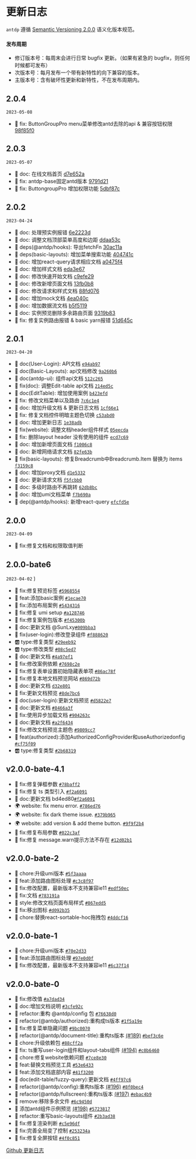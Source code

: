 更新日志
===

`antdp` 遵循 [Semantic Versioning 2.0.0](http://semver.org/lang/zh-CN/) 语义化版本规范。

#### 发布周期

- 修订版本号：每周末会进行日常 bugfix 更新。（如果有紧急的 bugfix，则任何时候都可发布）
- 次版本号：每月发布一个带有新特性的向下兼容的版本。
- 主版本号：含有破坏性更新和新特性，不在发布周期内。

## 2.0.4

`2023-05-08`

- 🐞 fix: ButtonGroupPro menu菜单修改antd去除的api & 兼容按钮权限 [98f85f0](https://github.com/antdpro/antdp/commit/98f85f0eec26c07f70c2e49af6d3247bb994ca32)

## 2.0.3

`2023-05-07`

- 📖 doc: 在线文档首页 [d7e652a](https://github.com/antdpro/antdp/commit/e4856ff1484cbb7a91886c0082973735fba316b1)
- 📖 fix: antdp-base固定antd版本 [9791d21](https://github.com/antdpro/antdp/commit/9791d21e42173f87fe29382418492f97d214754b)
- 🐞 fix: ButtongroupPro 增加权限功能 [5dbf87c](https://github.com/antdpro/antdp/commit/5dbf87c0af1e1baa4a54d21c1e37537fbd0120e1)

## 2.0.2

`2023-04-24`

- 📖 doc: 处理预实例报错 [6e2223d](https://github.com/antdpro/antdp/commit/6e2223d27c0c77af2f3da92467bdc02ec31615fb)
- 📖 doc: 调整文档顶部菜单高度和边距 [ddaa53c](https://github.com/antdpro/antdp/commit/ddaa53cd0fe6ae60f42d76e0ff01ac8f4ba34c80)
- 📄 deps(@antdp/hooks): 导出fetchFn [30ac11a](https://github.com/antdpro/antdp/commit/30ac11a9c8ebe321bc470f6fdb55ba798d43b127)
- 📄 deps(basic-layouts): 增加菜单搜索功能 [404741c](https://github.com/antdpro/antdp/commit/404741cecb575545d50b680de19246ba0f465448)
- 📖 doc: 增加react-query请求相应文档 [a0475f4](https://github.com/antdpro/antdp/commit/a0475f4681ef34964aa5e7e81da547a8f4dc84ac)
- 📖 doc: 增加样式文档 [eda3e67](https://github.com/antdpro/antdp/commit/eda3e6744bca621b534aa705eb8089e45977cfb8)
- 📖 doc: 修改快速开始文档 [c9efe29](https://github.com/antdpro/antdp/commit/c9efe291029297515d0c55f4b68d2fb4175a1a41)
- 📖 doc: 修改新增页面文档 [13fb0b8](https://github.com/antdpro/antdp/commit/13fb0b8ca8e239a23f884a5250cb33b2f5a01da2)
- 📖 doc: 修改请求和样式文档 [88fd076](https://github.com/antdpro/antdp/commit/88fd0760370756d52c94fc3b0ac71b48f6e60a24)
- 📖 doc: 增加mock文档 [4ea040c](https://github.com/antdpro/antdp/commit/4ea040cd1cd8221151861bbef2d86d13c61a1069)
- 📖 doc: 增加数据流文档 [b5f5119](https://github.com/antdpro/antdp/commit/b5f51194c149be84058b2b25e97d8784dd41c7bf)
- 📖 doc: 实例预览删除多余路由页面 [9319b83](https://github.com/antdpro/antdp/commit/9319b838069cafc5c91ca51f3e69cee1408ab399)
- 🐞 fix: 修复实例路由报错 & basic yarn报错 [51d645c](https://github.com/antdpro/antdp/commit/51d645cf2a4dda38678e0f447fc5a7d29271a5e0)

## 2.0.1

`2023-04-20`

- 📖 doc(User-Login): API文档 [`e94ab97`](https://github.com/antdpro/antdp/commit/e94ab974f7490122154ef1b28dc96e69aeb5ba48)
- 📖 doc(Basic-Layouts): api文档修改 [`9a260b6`](https://github.com/antdpro/antdp/commit/9a260b60138191977c8ee701744ec2a8eec1e37a)
- 📖 doc(antdp-ui): 组件api文档 [`512c265`](https://github.com/antdpro/antdp/commit/512c265a00b38ac31de34e5ab49ddc37658de027)
- 🐞 fix(doc): 调整Edit-table api文档 [`214ed5c`](https://github.com/antdpro/antdp/commit/512c265a00b38ac31de34e5ab49ddc37658de027)
- 📖 doc(EditTable): 增加使用案例 [`b423efd`](https://github.com/antdpro/antdp/commit/b423efd8c4c4db3e3648759931415e048ed10506)
- 🐞 fix: 修改文档菜单以及路由 [`7c6c1e4`](https://github.com/antdpro/antdp/commit/7c6c1e46bd348a1c10195ce2d82af1cea2be8923)
- 📖 doc: 增加升级文档 & 更新日志文档 [`1cf66e1`](https://github.com/antdpro/antdp/commit/1cf66e1c937fb26c3f03ccee67518972bcddcd88)
- 🐞 fix: 修复文档控件明暗主题色切换 [`c53abd0`](https://github.com/antdpro/antdp/commit/c53abd08b36376e19bc76ed9236871c2301594b6)
- 📖 doc: 增加更新日志 [`1e38adb`](https://github.com/antdpro/antdp/commit/1e38adb97a0efdbd6732714cadc1daff79053dc8)
- 🐞 fix(website): 调整文档header组件样式 [`05eecda`](https://github.com/antdpro/antdp/commit/05eecda448d96ad1f37bcf44cc9c8d3c5cdaff89)
- 🐞 fix: 删除layout header 没有使用的组件 [`ecd7c69`](https://github.com/antdpro/antdp/commit/ecd7c69e939515b1104a4ebe09dde0935b51de75)
- 📖 doc: 增加新增页面文档 [`f1006c8`](https://github.com/antdpro/antdp/commit/f1006c884ea97656652ff6c0994b2b20d33fffb7)
- 📖 doc: 新增网络请求文档 [`82fe63b`](https://github.com/antdpro/antdp/commit/82fe63b2cb4cd96525102e4acd46acb962ab13ae)
- 🐞 fix(basic-layouts): 修复Breadcrumb中Breadcrumb.Item 替换为 items [`f3159c8`](https://github.com/antdpro/antdp/commit/f3159c87e703c344ebffcb245cac92f77c21a2b6)
- 📖 doc: 增加proxy文档 [`d1e5332`](https://github.com/antdpro/antdp/commit/d1e533253b20cc72350e27c70a3894bce59f68b4)
- 📖 doc: 更新请求文档 [`f5fcbb0`](https://github.com/antdpro/antdp/commit/f5fcbb0a5fc3271f066a816e084ca407adf0ee9b)
- 📖 doc: 多级时路由不再跳转 [`62db8bc`](https://github.com/antdpro/antdp/commit/62db8bce7a38ecf9c6570fe624bdd6d9354958e4)
- 📖 doc: 增加umi文档菜单 [`f7b690a`](https://github.com/antdpro/antdp/commit/f7b690a3ddbe782cfbcaf3fbd027bb1e10ca6a5d)
- 📄 dep(@antdp/hooks): 新增react-query [`efcfd5e`](https://github.com/antdpro/antdp/commit/efcfd5e2395e2a8beba09846368c8c8510af6451)

## 2.0.0

`2023-04-09`
-  🐞 fix:修复文档和权限取值判断 

## 2.0.0-bate6

`2023-04-02`
)
- 🐞 fix:修复预览标签 [`#5968554`](https://github.com/antdpro/antdp/commit/5968554197f09bd5d8b1f75331f2102bf38e4ec2)
- 🌟 feat:添加basic案例 [`#1ecae70`](https://github.com/antdpro/antdp/commit/1ecae70f30734df8e07ba275d06a52291299ca86)
- 🐞 fix:添加布局案例 [`#5434316`](https://github.com/antdpro/antdp/commit/54343162b49834100419a216e0fd9213b6a61d3a)
- 🐞 fix:修复 umi setup [`#a128746`](https://github.com/antdpro/antdp/commit/a128746362ad5804d0e94c9e9be0daff1a1b5cf3)
- 🐞 fix:修复案例包版本 [`#f45300b`](https://github.com/antdpro/antdp/commit/f45300b90841b2435745c9a3460fd74c2131383b)
- 📖 doc:更新文档  @SunLxy[`#009bba3`](https://github.com/antdpro/antdp/commit/009bba365f3900a207a0567a0985ed114f7a2ecd)
- 🐞 fix(user-login):修改登录组件 [`#f888620`](https://github.com/antdpro/antdp/commit/f88862027deb36ffa3baa8c197cf3ecc1fc53195)
- 🆎 type:修复类型 [`#29eeb92`](https://github.com/antdpro/antdp/commit/29eeb926c64a1958d7e8723462b75d28bddb1c90)
- 🆎 type:修改类型 [`#08c5ed7`](https://github.com/antdpro/antdp/commit/08c5ed72c7ff180c2e8cd88447b1655d35efee93)
- 📖 doc:更新文档 [`#4a97ef1`](https://github.com/antdpro/antdp/commit/4a97ef11675383051a509721938d58dc3ed36bdf)
- 🐞 fix:修改案例依赖 [`#7698c2e`](https://github.com/antdpro/antdp/commit/7698c2e4e8599fe5bf019f75f8aaf537b877cb85)
- 🐞 fix:修复表单设置初始隐藏表单项 [`#86ac78f`](https://github.com/antdpro/antdp/commit/86ac78f4af5c7409c981501f633b60989d5c97b0)
- 🐞 fix:修复本地文档预览网站 [`#869d72b`](https://github.com/antdpro/antdp/commit/869d72bc69132fd5b4f2faa4044ffd923e8f16ce)
- 📖 doc:更新文档 [`d32e801`](https://github.com/antdpro/antdp/commit/d32e801dc69d4aed926f709d790beb9681c6db7d)
- 🐞 fix:更新文档预览 [`#8de7bc6`](https://github.com/antdpro/antdp/commit/8de7bc6eee32ed72ee67ad41755a70bbb8bcce6a)
- 📖 doc(user-login):更新文档预览 [`#d5822e7`](https://github.com/antdpro/antdp/commit/d5822e776909bdedb75e342460b6257a61087913)
- 📖 doc:更新文档  [`#8466a3f`](https://github.com/antdpro/antdp/commit/8466a3fce00525e6a1c288c01fd2851b8e955651)
- 🐞 fix:使用异步加载文档 [`#904263c`](https://github.com/antdpro/antdp/commit/904263cce0fa4f92d0eeb9f59acb323e5557178f)
- 📖 doc:更新文档 [`#a2f6434`](https://github.com/antdpro/antdp/commit/a2f64342fa1f76bf6a01953a13ecf760cf9029bd)
- 🐞 fix:修改文档预览主题色 [`#9809cc7`](https://github.com/antdpro/antdp/commit/9809cc7e9467c1eab10d215109546f4828842013)
- 🌟 feat(authorized):添加AuthorizedConfigProvider和useAuthorizedonfig [`#cf75f09`](https://github.com/antdpro/antdp/commit/cf75f096ad0646a1e831f45141cc7c84c1442c2d)
- 🆎 type:修复类型 [`#2b68319`](https://github.com/antdpro/antdp/commit/2b683192c1f3af1fed393c6329e8789ad09b986a)

## v2.0.0-bate-4.1

- 🐞 fix:修复弹框参数 [`#78baff2`](https://github.com/antdpro/antdp/commit/78baff20178cabe2ef2f23b26d83fce597ba1aa6)
- 🐞 fix:修复 ts 类型引入 [`#f2a6091`](https://github.com/antdpro/antdp/commit/f2a609160e8969baac8014a6866cd0756995db77)
- 📖 doc:更新文档 bd4ed80[`#f2a6091`](https://github.com/antdpro/antdp/commit/f2a609160e8969baac8014a6866cd0756995db77)
- 🌍 website: fix menu error. [`#786ed76`](https://github.com/antdpro/antdp/commit/786ed76d4397b9b2a5a45ee278e30eee04d0458d)
- 🌍 website: fix dark theme issue. [`#379b965`](https://github.com/antdpro/antdp/commit/379b965da411db80282f8db4b3a769cbff16f7a7)
- 🌍 website: add version & add theme button. [`#9f9f2b4`](https://github.com/antdpro/antdp/commit/9f9f2b4a6241065a2fbbc665febd8e7959cc3089)
- 🐞 fix:修复布局参数 [`#022c3af`](https://github.com/antdpro/antdp/commit/022c3af706eb6d25ecc4726fc21bec419dc8bf90)
- 🐞 fix:修复 message.warn提示方法不存在 [`#12d02b1`](https://github.com/antdpro/antdp/commit/12d02b179661a31b608228c758238379190f9953)

## v2.0.0-bate-2

- 💄 chore:升级umi版本 [`#5f3aaaa`](https://github.com/antdpro/antdp/commit/5f3aaaa821f514b3c5eba0e5150e029b629fc07d)
- 🌟 feat:添加路由图标处理 [`#c3c8f97`](https://github.com/antdpro/antdp/commit/c3c8f97def3dad5bda4cac53dedcfa5753db5c65)
- 🐞 fix:修改配置，最新版本不支持兼容ie11 [`#edf50ec`](https://github.com/antdpro/antdp/commit/edf50ec2334cc88009b073d1a4b775a36038b34c)
- 🐞 fix:文档 [`#783191a`](https://github.com/antdpro/antdp/commit/783191a6bbb7c0ca1749a747fe5ac122891da489)
- 🎨 style:修改文档页面布局样式 [`#867edd5`](https://github.com/antdpro/antdp/commit/867edd5c5eefc6d0995e164b0a09ac7aee0b3be2)
- 🐞 fix:移出图标 [`#d092b35`](https://github.com/antdpro/antdp/commit/d092b35105d79b5b49fc08173ddbb341b27e77ce)
- 💄 chore:替换react-sortable-hoc拖拽包 [`#4ddcf16`](https://github.com/antdpro/antdp/commit/4ddcf163af5345219524931f6ca102211767f952)

## v2.0.0-bate-1

- 💄 chore:升级umi版本 [`#70e2d33`](https://github.com/antdpro/antdp/commit/70e2d330e91d388114f31591ab8d617b7677e9cd)
- 🌟 feat:添加路由图标处理 [`#97e0d0f`](https://github.com/antdpro/antdp/commit/97e0d0fe32a55dfcafd6c3ec0046c2fe40af87df)
- 🐞 fix:修改配置，最新版本不支持兼容ie11 [`#6c37f14`](https://github.com/antdpro/antdp/commit/6c37f149e819a46197fe50713bc90672bc211faf)

## v2.0.0-bate-0

- 🐞 fix:修改值 [`#a7dad34`](https://github.com/antdpro/antdp/commit/a7dad3457ec01066cbba4402aeed05a6e23b8846)
- 📖 doc:增加文档说明 [`#3cfe92c`](https://github.com/antdpro/antdp/commit/3cfe92c195ebffe3c372b39a0adf7c30455f195e)
- 🐝 refactor:重构 @antdp/config 包 [`#76638d0`](https://github.com/antdpro/antdp/commit/76638d0e06c1675dbe75a8e212374fdf0e414cfd)
- 🐝 refactor(@antdp/authorized):重构成ts版本 [`#1f5a19e`](https://github.com/antdpro/antdp/commit/1f5a19e9460730333bf91387e8c55e9246609ca6)
- 🐞 fix:修复菜单隐藏问题 [`#9bc0070`](https://github.com/antdpro/antdp/commit/9bc00702e76eb8548dc7f0f9022afffa804f85cf)
- 🐝 refactor(@antdp/document-title):重构ts版本 [(#189)](https://github.com/antdpro/antdp/pull/189) [`#bef3c6e`](https://github.com/antdpro/antdp/commit/bef3c6e1b199b4bee1364b87efec85ba68f22a1d)
- 💄 chore:升级依赖包 [`#88cff2a`](https://github.com/antdpro/antdp/commit/88cff2a192b2e24b5fe0d11a3c64ee3308e18621)
- 🐞 fix: ts重写user-login组件和layout-tabs组件 [(#194)](https://github.com/antdpro/antdp/pull/194) [`#c0b6460`](https://github.com/antdpro/antdp/commit/c0b6460eb90e51977e1c150cd29b49ef1f920d88)
- 💄 chore:修复website依赖问题 [`#7ce8e30`](https://github.com/antdpro/antdp/commit/7ce8e301a0880b36d9ef923f3c4e4477663dafe7)
- 🌟 feat:替换文档预览工具 [`#53e6433`](https://github.com/antdpro/antdp/commit/53e6433a3b82bbb6f762412cae4c82876eb2041d)
- 🌟 feat:添加文档底部内容 [`#41f3200`](https://github.com/antdpro/antdp/commit/41f3200fb34228ed97b3b0d98d83139e9dc1993c)
- 📖 doc(edit-table/fuzzy-query):更新文档 [`#4ff97c6`](https://github.com/antdpro/antdp/commit/4ff97c6eca3c4ae06341e989075c6585a20d28d2)
- 🐝 refactor(@antdp/config):重构ts版本 [(#196)](https://github.com/antdpro/antdp/pull/196) [`#8f0bec4`](https://github.com/antdpro/antdp/commit/8f0bec42cbd64cbf34c0aa4df7509c2638b92b13)
- 🐝 refactor(@antdp/fullscreen):重构ts版本 [(#197)](https://github.com/antdpro/antdp/pull/197) [`#ebac4b9`](https://github.com/antdpro/antdp/commit/ebac4b959f8f46316e9edf916e5811942ac35b3c)
- 📄 remove:移除多余文件 [`#6c9450d`](https://github.com/antdpro/antdp/commit/6c9450ddda30c4298101ee88238fefe74e7df7eb)
- 📄 添加antd组件示例预览 [(#198)](https://github.com/antdpro/antdp/pull/198) [`#5723817`](https://github.com/antdpro/antdp/commit/572381798c1168422fc3d120271b96f973a4404b)
- 🐝 refactor:重写basic-layouts组件 [`#2b3ad38`](https://github.com/antdpro/antdp/commit/2b3ad38deca0b31b9f575980bf1239249ae738b5)
- 🐞 fix:修复渲染判断 [`#c5e96df`](https://github.com/antdpro/antdp/commit/c5e96df0d50922ce08beef55844a0efe76735bbc)
- 🐞 fix:完善全局变了控制 [`#253234a`](https://github.com/antdpro/antdp/commit/253234a4d4e8f7e7304bb0bdcf69b8f9ddcb9055)
- 🐞 fix:修复全屏按钮 [`#4f0c851`](https://github.com/antdpro/antdp/commit/4f0c8515a5467e776bc243b33f8ac67fec6c5523)

[Github 更新日志](https://github.com/antdpro/antdp/releases)
